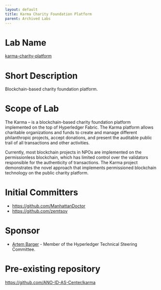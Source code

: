```yaml
---
layout: default
title: Karma Charity Foundation Platform
parent: Archived Labs
---
```

# Lab Name
[karma-charity-platform](https://github.com/hyperledger-labs/karma-charity-platform)

# Short Description
Blockchain-based charity foundation platform.

# Scope of Lab
The Karma – is a blockchain-based charity foundation platform implemented on the top of Hyperledger Fabric.
The Karma platform allows charitable organizations and funds to create and manage different philanthropic projects,
accept donations, and present the auditable public trail of all transactions and other activities.

Currently, most blockchain projects in NPOs are implemented on the permissionless blockchain, which has limited control
over the validators responsible for the authenticity of transactions. The Karma project demonstrates the novel approach
that implements permissioned blockchain technology on the public charity platform.

# Initial Committers
- https://github.com/ManhattanDoctor
- https://github.com/zemtsov

# Sponsor
- [Artem Barger](https://github.com/C0rWin) - Member of the Hyperledger Technical Steering Committee.

# Pre-existing repository
https://github.com/ANO-ID-AS-Center/karma

